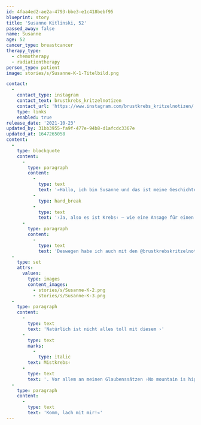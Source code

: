 ```yaml
---
id: 4faa4ed2-ae2a-4793-bbe3-e1c418bebf95
blueprint: story
title: 'Susanne Kitlinski, 52'
passed_away: false
name: Susanne
age: 52
cancer_type: breastcancer
therapy_type:
  - chemotherapy
  - radiationtherapy
person_type: patient
image: stories/s/Susanne-K-1-Titelbild.png

contact:
  -
    contact_type: instagram
    contact_text: brustkrebs_kritzelnotizen
    contact_url: 'https://www.instagram.com/brustkrebs_kritzelnotizen/'
    type: links
    enabled: true
release_date: '2021-10-23'
updated_by: 31bb3955-fa9f-477e-94b8-d1afcdc3367e
updated_at: 1647265058
content:
  -
    type: blockquote
    content:
      -
        type: paragraph
        content:
          -
            type: text
            text: '»Hallo, ich bin Susanne und das ist meine Geschichte:'
          -
            type: hard_break
          -
            type: text
            text: '›Ja, also es ist Krebs‹ – wie eine Ansage für einen außerplanmäßigen Halt im Zug, schoss es mir durch den Kopf. Es kam mir so absurd vor, ich hätte so gerne gelacht während dem Diagnosegespräch. Auch wenn mir das Lachen in diesem Moment irgendwo im Hals abhanden gekommen ist, blieb es ein Leitmotiv, um gut mit mir und der Krankheit umzugehen.'
      -
        type: paragraph
        content:
          -
            type: text
            text: 'Deswegen habe ich auch mit den @brustkrebskritzelnotizen angefangen. Meine Erfahrungen mit diesem bescheuerten Brustkrebs teile ich im Comic Stil immer mit einem lachenden Auge, weil Humor so heilsam ist.'
  -
    type: set
    attrs:
      values:
        type: images
        content_images:
          - stories/s/Susanne-K-2.png
          - stories/s/Susanne-K-3.png
  -
    type: paragraph
    content:
      -
        type: text
        text: 'Natürlich ist nicht alles toll mit diesem ›'
      -
        type: text
        marks:
          -
            type: italic
        text: Mistkrebs‹
      -
        type: text
        text: '. Vor allem an meinen Glaubenssätzen ›No mountain is high enough‹ oder ›Nur die Harten kommen in den Garten‹ musste ich ein bisschen basteln. Es ist nicht so einfach für mich Schwäche zuzugeben oder Hilfe anzunehmen. Das habe ich jetzt ganz gut gelernt, denke ich.'
  -
    type: paragraph
    content:
      -
        type: text
        text: 'Komm, lach mit mir!«'
---
```

